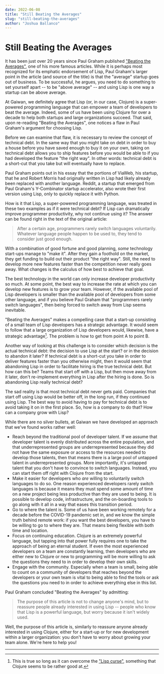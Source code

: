 ```yaml
---
date: 2022-06-08
title: "Still Beating the Averages"
slug: "still-beating-the-averages"
author: "Joshua Ballanco"
---
```


# Still Beating the Averages

It has been just over 20 years since Paul Graham published ["Beating the Averages"](http://www.paulgraham.com/avg.html), one of his more famous articles. While it is perhaps most recognized for its emphatic endorsement of Lisp, Paul Graham's larger point in the article (and source of the title) is that the "average" startup goes out of business. To be successful, he argues, you need to do something to set yourself apart -- to be "above average" -- and using Lisp is one way a startup can be above average.

At Gaiwan, we definitely agree that Lisp (or, in our case, Clojure) is a super-powered programming language that can empower a team of developers to beat the average. Indeed, some of us have been using Clojure for over a decade to help both startups and large organizations succeed. That said, upon re-reading "Beating the Averages", one notices a flaw in Paul Graham's argument for choosing Lisp.

Before we can examine that flaw, it is necessary to review the concept of technical debt. In the same way that you might take on debt in order to buy a house before you have saved enough to buy it on your own, taking on technical debt allows you to ship features before you would be able to if you had developed the feature "the right way". In other words: technical debt is a short-cut that you take but will eventually have to replace.

Paul Graham points out in his essay that the portions of ViaWeb, his startup, that he and Robert Morris had originally written in Lisp had likely already been replaced with another language. Reddit, a startup that emerged from Paul Graham's Y-Combinator startup accelerator, also wrote their first version using Lisp, only to quickly replace it with Python.

How is it that Lisp, a super-powered programming language, was treated in these two examples as if it were technical debt? If Lisp can dramatically improve programmer productivity, why not continue using it? The answer can be found right in the text of the original article:

> After a certain age, programmers rarely switch languages voluntarily. Whatever language people happen to be used to, they tend to consider just good enough.
    
 With a combination of good fortune and good planning, *some* technology start-ups manage to "make it". After they gain a foothold on the market, they get funding to build out their product "the right way". Still, the need to develop more new features faster than the competition never really goes away. What changes is the calculus of how best to achieve that goal.
 
 The best technology in the world can only increase developer productivity so much. At some point, the best way to increase the rate at which you can develop new features is to grow your team. However, if the available pool of Lisp developers is smaller than the available pool of developers from some other language, and if you believe Paul Graham that "programmers rarely switch languages", then being forced to switch away from Lisp seems inevitable.
 
 "Beating the Averages" makes a compelling case that a start-up consisting of a small team of Lisp developers has a strategic advantage. It would seem to follow that a large organization of Lisp developers would, likewise, have a strategic advantage[^1]. The problem is how to get from point A to point B.
 
 Another way of looking at this challenge is to consider which decision is the actual technical debt: the decision to use Lisp at the start? or in the decision to abandon it later? If technical debt is a short-cut you take in order to deliver features faster than you otherwise might, then it would seem that abandoning Lisp in order to facilitate hiring is the true technical debt. But how can this be? Teams that start off with a Lisp, but then move away from it later, don't re-implement everything in Lisp after the hiring is done. So is abandoning Lisp really technical debt?
 
 The sad reality is that most technical debt never gets paid. Companies that start off using Lisp would be better off, in the long run, if they continued using Lisp. The best way to avoid having to pay for technical debt is to avoid taking it on in the first place. So, how is a company to do that? How can a company grow with Lisp?
 
 While there are no silver bullets, at Gaiwan we have developed an approach that we've found works rather well:
 * Reach beyond the traditional pool of developer talent. If we assume that developer talent is evenly distributed across the entire population, and that underrepresented groups are underrepresented because they did not have the same exposure or access to the resources needed to develop those talents, then that means there is a large pool of untapped talent in underrepresented groups. More importantly, it's untapped talent that you don't have to convince to switch languages. Instead, you can start them off right with Clojure from the start.
 * Make it easier for developers who *are* willing to voluntarily switch languages to do so. One reason experienced developers rarely switch languages is because it means they must spend some amount of time on a new project being less productive than they are used to being. It is possible to develop code, infrastructure, and the on-boarding tools to go along with it all in a way that eases this transition period.
 * Go to where the talent is. Some of us have been working remotely for a decade before the COVID-19 pandemic set in, and we know the simple truth behind remote work: if you want the best developers, you have to be willing to go to where they are. That means being flexible with both time and location.
 * Focus on continuing education. Clojure is an extremely powerful language, but tapping into that power fully requires one to take the approach of being an eternal student. If even the most experienced developers on a team are constantly learning, then developers who are either new to Clojure or new to programming will be more willing to ask the questions they need to in order to develop their own skills.
 * Engage with the community. Especially when a team is small, being able to count on a community of developers that reaches beyond the developers or your own team is vital to being able to find the tools or ask the questions you need to in order to achieve everything else in this list.
 
Paul Graham concluded "Beating the Averages" by admitting:

>  The purpose of this article is not to change anyone's mind, but to reassure people already interested in using Lisp -- people who know that Lisp is a powerful language, but worry because it isn't widely used.

Well, the purpose of this article is, similarly to reassure anyone already interested in using Clojure, either for a start-up or for new development within a larger organization: you don't have to worry about growing your team alone. We're here to help you!
 
 ---
 
 [^1]: This is true so long as it can overcome the ["Lisp curse"](https://ericnormand.me/podcast/what-is-the-curse-of-lisp), something that Clojure seems to be rather good at.
